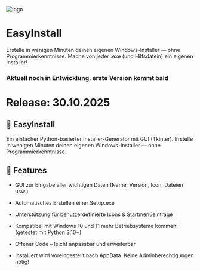 ![logo](https://github.com/user-attachments/assets/9bc83b43-faad-4fa9-9484-6c412823cb21)

# EasyInstall
Erstelle in wenigen Minuten deinen eigenen Windows-Installer — ohne Programmierkenntnisse. Mache von jeder .exe (und Hilfsdatein) ein eigenen Installer!
### Aktuell noch in Entwicklung, erste Version kommt bald
# Release: 30.10.2025

## 🧰 EasyInstall

Ein einfacher Python-basierter Installer-Generator mit GUI (Tkinter).
Erstelle in wenigen Minuten deinen eigenen Windows-Installer — ohne Programmierkenntnisse.

## 🚀 Features

- GUI zur Eingabe aller wichtigen Daten (Name, Version, Icon, Dateien usw.)

- Automatisches Erstellen einer Setup.exe

- Unterstützung für benutzerdefinierte Icons & Startmenüeinträge

- Kompatibel mit Windows 10 und 11 mehr Betriebsysteme kommen! (getestet mit Python 3.10+)

- Offener Code – leicht anpassbar und erweiterbar

- Installiert wird voreingestellt nach AppData. Keine Adminberechtigungen nötig!
